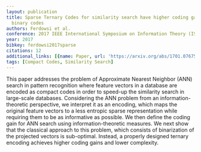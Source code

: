 ```yaml
---
layout: publication
title: Sparse Ternary Codes for similarity search have higher coding gain than dense
  binary codes
authors: Ferdowsi et al.
conference: 2017 IEEE International Symposium on Information Theory (ISIT)
year: 2017
bibkey: ferdowsi2017sparse
citations: 12
additional_links: [{name: Paper, url: 'https://arxiv.org/abs/1701.07675'}]
tags: [Compact Codes, Similarity Search]
---
```

This paper addresses the problem of Approximate Nearest Neighbor (ANN) search
in pattern recognition where feature vectors in a database are encoded as
compact codes in order to speed-up the similarity search in large-scale
databases. Considering the ANN problem from an information-theoretic
perspective, we interpret it as an encoding, which maps the original feature
vectors to a less entropic sparse representation while requiring them to be as
informative as possible. We then define the coding gain for ANN search using
information-theoretic measures. We next show that the classical approach to
this problem, which consists of binarization of the projected vectors is
sub-optimal. Instead, a properly designed ternary encoding achieves higher
coding gains and lower complexity.